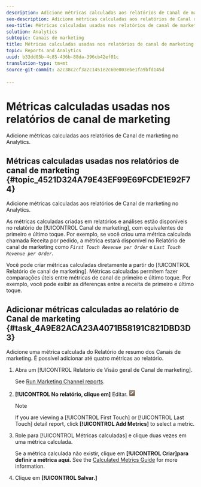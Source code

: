 ```yaml
---
description: Adicione métricas calculadas aos relatórios de Canal de marketing no Analytics.
seo-description: Adicione métricas calculadas aos relatórios de Canal de marketing no Analytics.
seo-title: Métricas calculadas usadas nos relatórios de canal de marketing
solution: Analytics
subtopic: Canais de marketing
title: Métricas calculadas usadas nos relatórios de canal de marketing
topic: Reports and Analytics
uuid: b33dd05b-4c85-436b-88da-396cb42ef01c
translation-type: tm+mt
source-git-commit: a2c38c2cf3a2c1451e2c60e003ebe1fa9bfd145d

---
```



# Métricas calculadas usadas nos relatórios de canal de marketing

Adicione métricas calculadas aos relatórios de Canal de marketing no Analytics.

## Métricas calculadas usadas nos relatórios de canal de marketing {#topic_4521D324A79E43EF99E69FCDE1E92F74}

Adicione métricas calculadas aos relatórios de Canal de marketing no Analytics.

As métricas calculadas criadas em relatórios e análises estão disponíveis no relatório de [!UICONTROL Canal de marketing], com equivalentes de primeiro e último toque. Por exemplo, se você criou uma métrica calculada chamada Receita por pedido, a métrica estará disponível no Relatório de canal de marketing como *`First Touch Revenue per Order`* e *`Last Touch Revenue per Order`*.

Você pode criar métricas calculadas diretamente a partir do [!UICONTROL Relatório de canal de marketing]. Métricas calculadas permitem fazer comparações úteis entre métricas de canal de primeiro e último toque. Por exemplo, você pode exibir as diferenças entre a receita de primeiro e último toque.

## Adicionar métricas calculadas ao relatório de Canal de marketing {#task_4A9E82ACA23A4071B58191C821DBD3D3}

Adicione uma métrica calculada do Relatório de resumo dos Canais de marketing. É possível adicionar até quatro métricas ao relatório.

1. Abra um [!UICONTROL Relatório de Visão geral de Canal de marketing].

   See [Run Marketing Channel reports](../../components/c-marketing-channels/t-reports-sc.md#task_AED9E5814809432AB00955CC54F80C84).

1. **[!UICONTROL No relatório, clique em]** Editar. ![](assets/metric_edit_icon.png)

   >[!NOTE]
   >
   >If you are viewing a [!UICONTROL First Touch] or [!UICONTROL Last Touch] detail report, click **[!UICONTROL Add Metrics]** to select a metric.

1. Role para [!UICONTROL Métricas calculadas] e clique duas vezes em uma métrica calculada.

   Se a métrica calculada não existir, clique em **[!UICONTROL Criar]para definir a métrica aqui.** See the [Calculated Metrics Guide](https://marketing.adobe.com/resources/help/en_US/analytics/calcmetrics/) for more information.
1. Clique em **[!UICONTROL Salvar.]**
